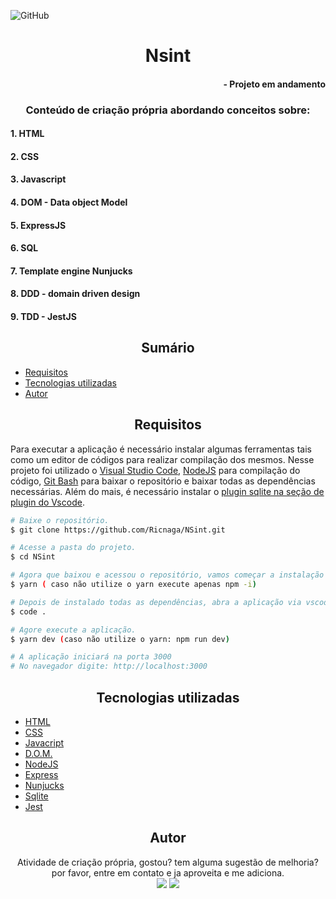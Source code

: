 ![GitHub](https://img.shields.io/github/license/Ricnaga/NSint)

# <div align="center"> Nsint </div>

#### <div align="right">- Projeto em andamento <div>

### <div align="center"> Conteúdo de criação própria abordando conceitos sobre: </div>

#### 1. HTML
#### 2. CSS
#### 3. Javascript
#### 4. DOM - Data object Model
#### 5. ExpressJS
#### 6. SQL
#### 7. Template engine Nunjucks
#### 8. DDD - domain driven design
#### 9. TDD - JestJS

## <div align="center"> Sumário </div>
<!--ts-->
   - [Requisitos](#<div-align="center">Requisitos</div>)
   - [Tecnologias utilizadas](#<div-align="center">Tecnologias-utilizadas</div>)
   - [Autor](#<div-align="center">Autor</div>)
<!--te-->
## <div align="center">Requisitos</div>
Para executar a aplicação é necessário instalar algumas ferramentas tais como um editor de códigos para realizar compilação dos mesmos. Nesse projeto foi utilizado o [Visual Studio Code](https://code.visualstudio.com/), [NodeJS](https://nodejs.org/en/) para compilação do código, [Git Bash](https://gitforwindows.org/) para baixar o repositório e baixar todas as dependências necessárias. Além do mais, é necessário instalar o [plugin sqlite na seção de plugin do Vscode](https://marketplace.visualstudio.com/items?itemName=alexcvzz.vscode-sqlite).


```bash
# Baixe o repositório.
$ git clone https://github.com/Ricnaga/NSint.git

# Acesse a pasta do projeto.
$ cd NSint

# Agora que baixou e acessou o repositório, vamos começar a instalação das dependências.
$ yarn ( caso não utilize o yarn execute apenas npm -i)

# Depois de instalado todas as dependências, abra a aplicação via vscode
$ code .

# Agore execute a aplicação.
$ yarn dev (caso não utilize o yarn: npm run dev)

# A aplicação iniciará na porta 3000
# No navegador digite: http://localhost:3000
```

##  <div align="center">Tecnologias utilizadas</div>
- [HTML](https://www.w3.org/HTML)
- [CSS](https://www.w3.org/Style/CSS/)
- [Javacript](https://developer.mozilla.org/en-US/docs/Web/JavaScript)
- [D.O.M.](https://dom.spec.whatwg.org/#what)
- [NodeJS](https://nodejs.org/en/)
- [Express](https://expressjs.com/pt-br/starter/installing.html)
- [Nunjucks](https://mozilla.github.io/nunjucks/)
- [Sqlite](https://www.nodenpm.com/sqlite-async/package.html)
- [Jest](https://jestjs.io/)

## <div align="center">Autor</div>
<div align="center">Atividade de criação própria, gostou? tem alguma sugestão de melhoria? por favor, entre em contato e ja aproveita e me adiciona.<br>
<a href="https://www.linkedin.com/in/ricardo-nagatomy-56553254"><img src="https://img.shields.io/badge/-RicardoNaga-blue?style=flat-square&logo=Linkedin&logoColor=white"></a>
<a href="https://app.rocketseat.com.br/me/ricardo-nagatomy-08130"><img src="https://img.shields.io/badge/-Rocketseat-000?style=flat-square&logo=&logoColor=white"></a>
</div>

